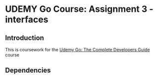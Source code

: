 # UDEMY Go Course: Assignment 3 - interfaces

## Introduction

This is coursework for the [Udemy Go: The Complete Developers
Guide](https://www.udemy.com/course/go-the-complete-developers-guide) course

## Dependencies

